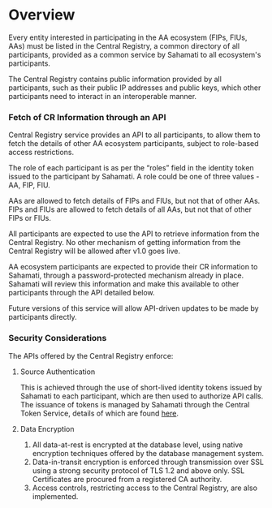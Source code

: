 # Overview

Every entity interested in participating in the AA ecosystem (FIPs, FIUs, AAs) must be listed in the Central Registry, a common directory of all participants, provided as a common service by Sahamati to all ecosystem's participants.

The Central Registry contains public information provided by all participants, such as their public IP addresses and public keys, which other participants need to interact in an interoperable manner.

### Fetch of CR Information through an API

Central Registry service provides an API to all participants, to allow them to fetch the details of other AA ecosystem participants, subject to role-based access restrictions.

The role of each participant is as per the “roles” field in the identity token issued to the participant by Sahamati. A role could be one of three values - AA, FIP, FIU.

AAs are allowed to fetch details of FIPs and FIUs, but not that of other AAs. FIPs and FIUs are allowed to fetch details of all AAs, but not that of other FIPs or FIUs.

All participants are expected to use the API to retrieve information from the Central Registry. No other mechanism of getting information from the Central Registry will be allowed after v1.0 goes live.

AA ecosystem participants are expected to provide their CR information to Sahamati, through a password-protected mechanism already in place. Sahamati will review this information and make this available to other participants through the API detailed below.

Future versions of this service will allow API-driven updates to be made by participants directly.

### Security Considerations

The APIs offered by the Central Registry enforce:

1.  Source Authentication

    This is achieved through the use of short-lived identity tokens issued by Sahamati to each participant, which are then used to authorize API calls. The issuance of tokens is managed by Sahamati through the Central Token Service, details of which are found [here](broken-reference).
2. Data Encryption
   1. All data-at-rest is encrypted at the database level, using native encryption techniques offered by the database management system.
   2. Data-in-transit encryption is enforced through transmission over SSL using a strong security protocol of TLS 1.2 and above only. SSL Certificates are procured from a registered CA authority.
   3. Access controls, restricting access to the Central Registry, are also implemented.

